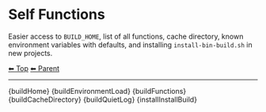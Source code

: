 # Self Functions

Easier access to `BUILD_HOME`, list of all functions, cache directory, known environment variables with defaults, and installing `install-bin-build.sh` in new projects.

<!-- TEMPLATE header 2 -->
[⬅ Top](index.md) [⬅ Parent ](../index.md)
<hr />

{buildHome}
{buildEnvironmentLoad}
{buildFunctions}
{buildCacheDirectory}
{buildQuietLog}
{installInstallBuild}
